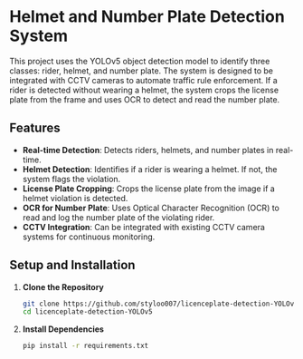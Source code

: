 # Helmet and Number Plate Detection System

This project uses the YOLOv5 object detection model to identify three classes: rider, helmet, and number plate. The system is designed to be integrated with CCTV cameras to automate traffic rule enforcement. If a rider is detected without wearing a helmet, the system crops the license plate from the frame and uses OCR to detect and read the number plate.

## Features

- **Real-time Detection**: Detects riders, helmets, and number plates in real-time.
- **Helmet Detection**: Identifies if a rider is wearing a helmet. If not, the system flags the violation.
- **License Plate Cropping**: Crops the license plate from the image if a helmet violation is detected.
- **OCR for Number Plate**: Uses Optical Character Recognition (OCR) to read and log the number plate of the violating rider.
- **CCTV Integration**: Can be integrated with existing CCTV camera systems for continuous monitoring.


## Setup and Installation

1. **Clone the Repository**
    ```bash
    git clone https://github.com/styloo007/licenceplate-detection-YOLOv5.git
    cd licenceplate-detection-YOLOv5
    ```

2. **Install Dependencies**
    ```bash
    pip install -r requirements.txt
    ```
